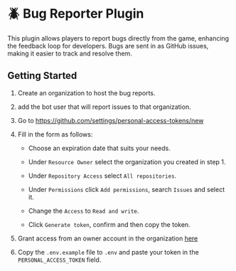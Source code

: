 # 🪲 Bug Reporter Plugin

This plugin allows players to report bugs directly from the game, enhancing the feedback loop for developers. Bugs are sent in as GitHub issues, making it easier to track and resolve them.

## Getting Started

1. Create an organization to host the bug reports.

2. add the bot user that will report issues to that organization.

3. Go to <https://github.com/settings/personal-access-tokens/new>

4. Fill in the form as follows:

    * Choose an expiration date that suits your needs.

    * Under `Resource Owner` select the organization you created in step 1.

    * Under `Repository Access` select `All repositories`.

    * Under `Permissions` click `Add permissions`, search `Issues` and select it.

    * Change the `Access` to `Read and write`.

    * Click `Generate token`, confirm and then copy the token.

5. Grant access from an owner account in the organization [here](https://github.com/organizations/experiment-games/settings/personal-access-token-requests)

6. Copy the `.env.example` file to `.env` and paste your token in the `PERSONAL_ACCESS_TOKEN` field.
